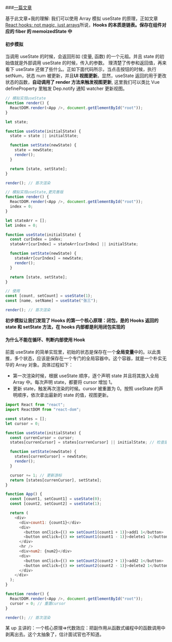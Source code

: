 ###[一篇文章](https://juejin.cn/post/6891577820821061646)

基于此文章+我的理解:
我们可以使用 Array 模拟 useState 的原理，正如文章[React hooks: not magic, just arrays](https://link.juejin.cn/?target=https%3A%2F%2Fmedium.com%2F%40ryardley%2Freact-hooks-not-magic-just-arrays-cd4f1857236e)所说，**Hooks 的本质是链表。保存在组件对应的 fiber 的 memoizedState 中**

#### 初步模拟

当调用 useState 的时候，会返回形如 (变量, 函数) 的一个元祖。并且 state 的初始值就是外部调用 useState 的时候，传入的参数。
理清楚了传参和返回值，再来看下 useState 还做了些什么。正如下面代码所示，当点击按钮的时候，执行 setNum，状态 num 被更新，并且**UI 视图更新**。显然，useState 返回的用于更改状态的函数，**自动调用了 render 方法来触发视图更新**, 这里我们可以类比 Vue defineProperty 里触发 Dep.notify 通知 watcher 更新视图。

```javascript
// 模拟实现useState
function render() {
  ReactDOM.render(<App />, document.getElementById("root"));
}

let state;

function useState(initialState) {
  state = state || initialState;

  function setState(newState) {
    state = newState;
    render();
  }

  return [state, setState];
}

render(); // 首次渲染
```

```javascript
// 模拟实现useState,更完善版
function render() {
  ReactDOM.render(<App />, document.getElementById("root"));
  index = 0;
}

let stateArr = [];
let index = 0;

function useState(initialState) {
  const curIndex = index;
  stateArr[curIndex] = stateArr[curIndex] || initialState;

  function setState(newState) {
    stateArr[curIndex] = newState;
    render();
  }

  return [state, setState];
}

// 使用
const [count, setCount] = useState(1);
const [name, setName] = useState("张三");

render(); // 首次渲染
```

**初步模拟让我们发现了 Hooks 的第一个核心原理：闭包，是的 Hooks 返回的 state 和 setState 方法，在 hooks 内部都是利用闭包实现的**

#### 为什么不能在循环、判断内部使用 Hook

前面 useState 的简单实现里，初始的状态是保存在一个**全局变量**中的。以此类推，多个状态，应该是保存在一个专门的全局容器中。这个容器，就是一个朴实无华的 Array 对象。具体过程如下：

- 第一次渲染时候，根据 useState 顺序，逐个声明 state 并且将其放入全局 Array 中。每次声明 state，都要将 cursor 增加 1。
- 更新 state，触发再次渲染的时候。cursor 被重置为 0。按照 useState 的声明顺序，依次拿出最新的 state 的值，视图更新。

```javascript
import React from "react";
import ReactDOM from "react-dom";

const states = [];
let cursor = 0;

function useState(initialState) {
  const currenCursor = cursor;
  states[currenCursor] = states[currenCursor] || initialState; // 检查是否渲染过

  function setState(newState) {
    states[currenCursor] = newState;
    render();
  }

  cursor += 1; // 更新游标
  return [states[currenCursor], setState];
}

function App() {
  const [count1, setCount1] = useState(0);
  const [count2, setCount2] = useState(1);

  return (
    <div>
      <div>count1: {count1}</div>
      <div>
        <button onClick={() => setCount1(count1 + 1)}>add1 1</button>
        <button onClick={() => setCount1(count1 - 1)}>delete1 1</button>
      </div>
      <hr />
      <div>num2: {num2}</div>
      <div>
        <button onClick={() => setCount2(count2 + 1)}>add2 1</button>
        <button onClick={() => setCount2(count2 - 1)}>delete2 1</button>
      </div>
    </div>
  );
}

function render() {
  ReactDOM.render(<App />, document.getElementById("root"));
  cursor = 0; // 重置cursor
}

render(); // 首次渲染
```

某 up 主讲的：一个核心原理=>代数效应：把副作用从函数式编程中的函数调用中剥离出去。这个太抽象了，估计面试官也不知道。
